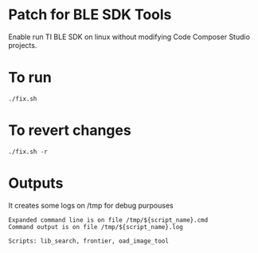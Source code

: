 # Patch for BLE SDK Tools
Enable run TI BLE SDK on linux without modifying Code Composer Studio projects.

# To run
    ./fix.sh

# To revert changes
    ./fix.sh -r

# Outputs
It creates some logs on /tmp for debug purpouses

    Expanded command line is on file /tmp/${script_name}.cmd
    Command output is on file /tmp/${script_name}.log

    Scripts: lib_search, frontier, oad_image_tool

